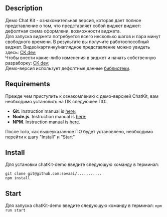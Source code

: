 ## Description
Демо Chat Kit - ознакомительная версия, которая дает полное представление о том, что представляет собой виджет виджет: дефолтная схема оформлени, возможности виджета.   
Для запуска виджета потребуется всего несколько шагов и пара минут свободного времени. В результате вы получите работоспособный виджет.
Видео/картинку/наглядное представление можно увидеть здесь: [CK dev](https://github.com/sovaai/chatKit);   
Чтобы внести какие-либо изменения в виджет и начать собственную разраборку: [CK dev](https://github.com/sovaai/chatKit);   
Демо-версия использует дефолтные данные [библиотеки](https://github.com/sovaai/chatKit-lib).

## Requirements
Прежде чем приступить к ознакомлению с демо-версией ChatKit, вам необходимо установить на ПК следующее ПО:
* **Git**. Instruction manual is [here](https://git-scm.com/downloads);   
* **Node.js**. Instruction manual is [here](https://nodejs.org/en/download/);   
* **NPM**. Instruction manual is [here](https://docs.npmjs.com/downloading-and-installing-node-js-and-npm).  

После того, как вышеуказанное ПО будет установлено, необходимо перейти к шагу "Install" и "Start"

## Install
Для установки chatKit-demo введите следующую команду в терминал:
```
git clone git@github.com:sovaai/...........   
npm install
```  

## Start
Для запуска chatKit-demo введите следующую команду в терминал:
`npm run start`
